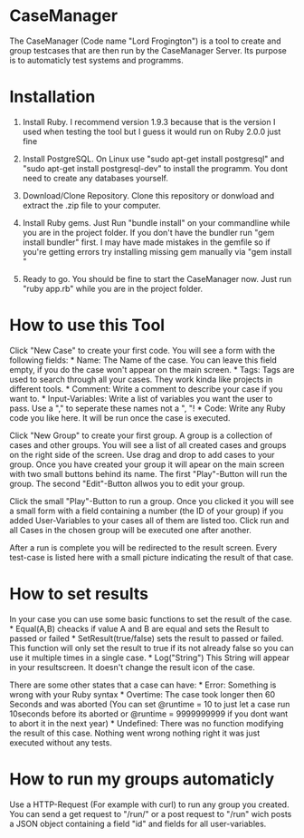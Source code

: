 CaseManager
=======

The CaseManager (Code name "Lord Frogington") is a tool to create and group testcases that are then run by the CaseManager Server.
Its purpose is to automaticly test systems and programms.

Installation
=======
1) Install Ruby. 
I recommend version 1.9.3 because that is the version I used when testing the tool but I guess it would run on Ruby 2.0.0 just fine

2) Install PostgreSQL. 
On Linux use "sudo apt-get install postgresql" and "sudo apt-get install postgresql-dev" to install the programm. You dont need to create any databases yourself.

3) Download/Clone Repository. 
Clone this repository or donwload and extract the .zip file to your computer.

4) Install Ruby gems. 
Just Run "bundle install" on your commandline while you are in the project folder. If you don't have the bundler run "gem install bundler" first. I may have made mistakes in the gemfile so if you're getting errors try installing missing gem manually via "gem install <gemname>"

5) Ready to go.
You should be fine to start the CaseManager now. Just run "ruby app.rb" while you are in the project folder.

How to use this Tool
=======
Click "New Case" to create your first code. You will see a form with the following fields:
	* Name: The Name of the case. You can leave this field empty, if you do the case won't appear on the main screen.
	* Tags: Tags are used to search through all your cases. They work kinda like projects in different tools.
	* Comment: Write a comment to describe your case if you want to.
	* Input-Variables: Write a list of variables you want the user to pass. Use a "," to seperate these names not a ", "!
	* Code: Write any Ruby code you like here. It will be run once the case is executed.
	
Click "New Group" to create your first group. A group is a collection of cases and other groups. You will see a list of all created cases and groups on the right side of the screen. Use drag and drop to add cases to your group.
Once you have created your group it will apear on the main screen with two small buttons behind its name. The first "Play"-Button will run the group. The second "Edit"-Button allwos you to edit your group.

Click the small "Play"-Button to run a group. Once you clicked it you will see a small form with a field containing a number (the ID of your group) if you added User-Variables to your cases all of them are listed too. Click run and all Cases in the chosen group will be executed one after another.

After a run is complete you will be redirected to the result screen. Every test-case is listed here with a small picture indicating the result of that case.

How to set results
======
In your case you can use some basic functions to set the result of the case.
	* Equal(A,B) cheacks if value A and B are equal and sets the Result to passed or failed
	* SetResult(true/false) sets the result to passed or failed. This function will only set the result to true if its not already false so you can use it multiple times in a single case.
	* Log("String") This String will appear in your resultscreen. It doesn't change the result icon of the case.
	
There are some other states that a case can have:
	* Error: Something is wrong with your Ruby syntax
	* Overtime: The case took longer then 60 Seconds and was aborted (You can set @runtime = 10 to just let a case run 10seconds before its aborted or @runtime = 9999999999 if you dont want to abort it in the next year)
	* Undefined: There was no function modifying the result of this case. Nothing went wrong nothing right it was just executed without any tests.
	
How to run my groups automaticly
======
Use a HTTP-Request (For example with curl) to run any group you created. You can send a get request to "<yourserver>/run/<id of group>" or a post request to "<yourserver>/run" wich posts a JSON object containing a field "id" and fields for all user-variables.
